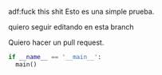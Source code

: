 adf:fuck this shit
Esto es una simple prueba.

quiero seguir editando en esta branch


Quiero hacer un pull request.

```python
if __name__ == '__main__':
  main()
```
